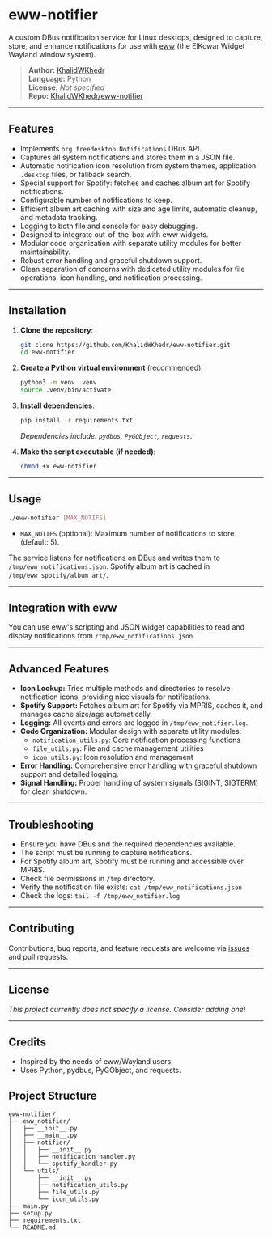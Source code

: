 # eww-notifier

A custom DBus notification service for Linux desktops, designed to capture, store, and enhance notifications for use with [eww](https://elkowar.github.io/eww/) (the ElKowar Widget Wayland window system).

> **Author:** [KhalidWKhedr](https://github.com/KhalidWKhedr)  
> **Language:** Python  
> **License:** _Not specified_  
> **Repo:** [KhalidWKhedr/eww-notifier](https://github.com/KhalidWKhedr/eww-notifier)

---

## Features

- Implements `org.freedesktop.Notifications` DBus API.
- Captures all system notifications and stores them in a JSON file.
- Automatic notification icon resolution from system themes, application `.desktop` files, or fallback search.
- Special support for Spotify: fetches and caches album art for Spotify notifications.
- Configurable number of notifications to keep.
- Efficient album art caching with size and age limits, automatic cleanup, and metadata tracking.
- Logging to both file and console for easy debugging.
- Designed to integrate out-of-the-box with eww widgets.
- Modular code organization with separate utility modules for better maintainability.
- Robust error handling and graceful shutdown support.
- Clean separation of concerns with dedicated utility modules for file operations, icon handling, and notification processing.

---

## Installation

1. **Clone the repository**:
   ```sh
   git clone https://github.com/KhalidWKhedr/eww-notifier.git
   cd eww-notifier
   ```

2. **Create a Python virtual environment** (recommended):
   ```sh
   python3 -m venv .venv
   source .venv/bin/activate
   ```

3. **Install dependencies**:
   ```sh
   pip install -r requirements.txt
   ```
   _Dependencies include: `pydbus`, `PyGObject`, `requests`._

4. **Make the script executable (if needed)**:
   ```sh
   chmod +x eww-notifier
   ```

---

## Usage

```sh
./eww-notifier [MAX_NOTIFS]
```

- `MAX_NOTIFS` (optional): Maximum number of notifications to store (default: 5).

The service listens for notifications on DBus and writes them to `/tmp/eww_notifications.json`. Spotify album art is cached in `/tmp/eww_spotify/album_art/`.

---

## Integration with eww

You can use eww's scripting and JSON widget capabilities to read and display notifications from `/tmp/eww_notifications.json`.

---

## Advanced Features

- **Icon Lookup:** Tries multiple methods and directories to resolve notification icons, providing nice visuals for notifications.
- **Spotify Support:** Fetches album art for Spotify via MPRIS, caches it, and manages cache size/age automatically.
- **Logging:** All events and errors are logged in `/tmp/eww_notifier.log`.
- **Code Organization:** Modular design with separate utility modules:
  - `notification_utils.py`: Core notification processing functions
  - `file_utils.py`: File and cache management utilities
  - `icon_utils.py`: Icon resolution and management
- **Error Handling:** Comprehensive error handling with graceful shutdown support and detailed logging.
- **Signal Handling:** Proper handling of system signals (SIGINT, SIGTERM) for clean shutdown.

---

## Troubleshooting

- Ensure you have DBus and the required dependencies available.
- The script must be running to capture notifications.
- For Spotify album art, Spotify must be running and accessible over MPRIS.
- Check file permissions in `/tmp` directory.
- Verify the notification file exists: `cat /tmp/eww_notifications.json`
- Check the logs: `tail -f /tmp/eww_notifier.log`

---

## Contributing

Contributions, bug reports, and feature requests are welcome via [issues](https://github.com/KhalidWKhedr/eww-notifier/issues) and pull requests.

---

## License

_This project currently does not specify a license. Consider adding one!_

---

## Credits

- Inspired by the needs of eww/Wayland users.
- Uses Python, pydbus, PyGObject, and requests.

## Project Structure

```
eww-notifier/
├── eww_notifier/
│   ├── __init__.py
│   ├── __main__.py
│   ├── notifier/
│   │   ├── __init__.py
│   │   ├── notification_handler.py
│   │   └── spotify_handler.py
│   └── utils/
│       ├── __init__.py
│       ├── notification_utils.py
│       ├── file_utils.py
│       └── icon_utils.py
├── main.py
├── setup.py
├── requirements.txt
└── README.md
```
